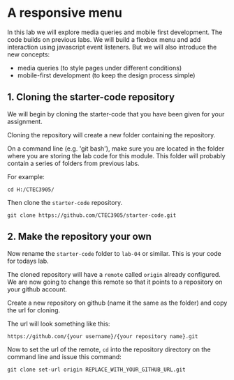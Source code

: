 # A responsive menu

In this lab we will explore media queries and mobile first development.
The code builds on previous labs.
We will build a flexbox menu and add interaction using javascript event listeners.
But we will also introduce the new concepts:

- media queries (to style pages under different conditions)
- mobile-first development (to keep the design process simple)

## 1. Cloning the starter-code repository

We will begin by cloning the starter-code that you have been given for your assignment.

Cloning the repository will create a new folder containing the repository.

On a command line (e.g. 'git bash'), make sure you are located in the folder where you are storing the lab code for this module.
This folder will probably contain a series of folders from previous labs.

For example:

`cd H:/CTEC3905/`

Then clone the `starter-code` repository.

```
git clone https://github.com/CTEC3905/starter-code.git
```


## 2. Make the repository your own

Now rename the `starter-code` folder to `lab-04` or similar.
This is your code for todays lab.

The cloned repository will have a `remote` called `origin` already configured.
We are now going to change this remote so that it points to a repository on your github account.

Create a new repository on github (name it the same as the folder) and copy the url for cloning.

The url will look something like this:

`https://github.com/{your username}/{your repository name}.git`

Now to set the url of the remote, `cd` into the repository directory on the command line and issue this command:

```
git clone set-url origin REPLACE_WITH_YOUR_GITHUB_URL.git
```
